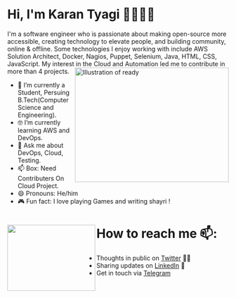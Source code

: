 # Hi, I'm Karan Tyagi 👋🏾‍👨‍💻


I'm a software engineer who is passionate about making open-source more accessible, creating technology to elevate people, and building community, online & offline. Some technologies I enjoy working with include AWS Solution Architect, Docker, Nagios, Puppet, Selenium, Java, HTML, CSS, JavaScript. My interest in the Cloud and Automation led me to contribute in more than 4 projects.<img align="right" src="https://github.com/karantygai1501/karantyagi1501/blob/master/images/9fc2126eec2c0a3876e3f2097af9b983.gif" alt="Illustration of ready" width=350px height=260px/>


- 📱 I’m currently a Student, Persuing B.Tech(Computer Science and Engineering).
- 🤓 I’m currently learning AWS and DevOps.
- 💬 Ask me about DevOps, Cloud, Testing.
- 📫 Box: Need Contributers On Cloud Project.
- 😄 Pronouns: He/him
- 🎮 Fun fact: I love playing Games and writing shayri !



# How to reach me 📫: <img align="left" width="200" height="150" src="https://github.com/karantygai1501/karantyagi1501/blob/master/images/080f909da46192c0db62b76330302b0c.gif?raw=true">
- Thoughts in public on <a href="https://twitter.com/karantyagi1501">Twitter</a> ✍🏾
- Sharing updates on <a href="https://www.linkedin.com/in/karantyagi1501/">LinkedIn</a> 💼
- Get in touch via <a href="https://t.me/karantyagi1501">Telegram</a>

